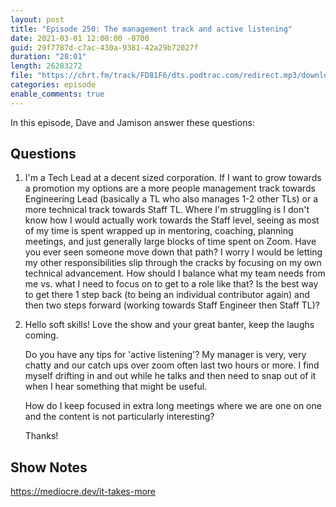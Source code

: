 ```yaml
---
layout: post
title: "Episode 250: The management track and active listening"
date: 2021-03-01 12:00:00 -0700
guid: 29f7787d-c7ac-430a-9381-42a29b72027f
duration: "28:01"
length: 26283272
file: "https://chrt.fm/track/FD81F6/dts.podtrac.com/redirect.mp3/download.softskills.audio/sse-250.mp3"
categories: episode
enable_comments: true
---
```


In this episode, Dave and Jamison answer these questions:

## Questions

1. I'm a Tech Lead at a decent sized corporation. If I want to grow towards a promotion my options are a more people management track towards Engineering Lead (basically a TL who also manages 1-2 other TLs) or a more technical track towards Staff TL. Where I'm struggling is I don't know how I would actually work towards the Staff level, seeing as most of my time is spent wrapped up in mentoring, coaching, planning meetings, and just generally large blocks of time spent on Zoom. Have you ever seen someone move down that path? I worry I would be letting my other responsibilities slip through the cracks by focusing on my own technical advancement. How should I balance what my team needs from me vs. what I need to focus on to get to a role like that? Is the best way to get there 1 step back (to being an individual contributor again) and then two steps forward (working towards Staff Engineer then Staff TL)?


2. Hello soft skills! Love the show and your great banter, keep the laughs coming.
   
   Do you have any tips for 'active listening'? My manager is very, very chatty and our catch ups over zoom often last two hours or more. I find myself drifting in and out while he talks and then need to snap out of it when I hear something that might be useful.
   
   How do I keep focused in extra long meetings where we are one on one and the content is not particularly interesting?
   
   Thanks!


## Show Notes
https://mediocre.dev/it-takes-more
